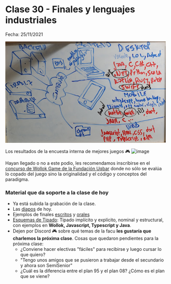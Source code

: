 # Clase 30 - Finales y lenguajes industriales

Fecha: 25/11/2021

![arquitectura](assets/arquitectura.png)

Los resultados de la encuesta interna de mejores juegos 🎮 
![image](https://user-images.githubusercontent.com/5421992/143484948-1c2ea746-cb86-4e47-ac56-1c5a43a82099.png)

Hayan llegado o no a este podio, les recomendamos inscribirse en el [concurso de Wollok Game de la Fundación Uqbar](https://www.uqbar.org/#/eventos) donde no sólo se evalúa lo copado del juego sino la originalidad y el código y conceptos del paradigma.

### Material que da soporte a la clase de hoy

* Ya está subida la grabación de la clase.
* Las [diapos](https://docs.google.com/presentation/d/1Tnzukpg2BmTlKvdn_yb2RSKaJ0Ui5sUhGg9gt2jQU80/edit?usp=sharing) de hoy.
* Ejemplos de finales [escritos](https://www.pdep.com.ar/material/finales) y [orales](https://docs.google.com/document/d/1wK5QLVMAJv-NUPWnElAdapc8v1lH4yfIl_syov1paNw/edit?usp=sharing)
* [Esquemas de Tipado](https://docs.google.com/document/d/1CMIJSB9zsQNMzyG4LCIiv1tw9y9fOPTBqMk5Edns2no/edit?usp=sharing): Tipado implícito y explícito, nominal y estructural, con ejemplos en **Wollok, Javascript, Typescript y Java**.
* Dejen por Discord 🎮 sobre qué temas de la facu **les gustaría que charlemos la próxima clase**. Cosas que quedaron pendientes para la próxima clase:
  * ¿Conviene hacer electivas "fáciles" para recibirse y luego cursar lo que quiero?
  * "Tengo unos amigos que se pusieron a trabajar desde el secundario y ahora son SemiSenior"
  * ¿Cuál es la diferencia entre el plan 95 y el plan 08? ¿Cómo es el plan que se viene?
